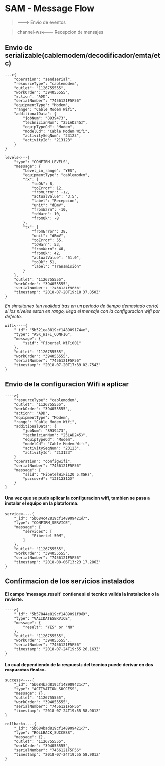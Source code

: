 # SAM - Message Flow
> ---> Envio de eventos

> channel-ws<--- Recepcion de mensajes

## Envio de serializable(cablemodem/decodificador/emta/etc)
```
--->{
    "operation": "sendserial",
    "resourceType": "cablemodem",
    "outlet": "1126755555",
    "workOrder": "394055555",
    "action": "ADD",
    "serialNumber": "7456121F5F56",
    "equipmentType": "Modem",
    "range": "Cable Modem Wifi",
    "additionalData": {
        "jobNum": "8939473",
        "technicianNum": "25LAD2453",
        "equipTypeCd": "Modem",
        "modelCd": "Cable Modem Wifi",
        "activitySeqNum": "23123",
        "activityId": "213123"
    }
}
```
```
levels<---{
    "type": "CONFIRM_LEVELS",
    "message": {
        "Level_in_range": "YES",
        "equipmentType": "cablemodem",
        "rx": {
            "toOk": 8,
            "toError": 12,
            "fromError": -12,
            "actualValue": "3.5",
            "label": "Recepcion",
            "unit": "dBmV",
            "fromWarn": -10,
            "toWarn": 10,
            "fromOk": -8
        },
        "tx": {
            "fromError": 38,
            "unit": "dBmV",
            "toError": 55,
            "toWarn": 53,
            "fromWarn": 40,
            "fromOk": 42,
            "actualValue": "51.0",
            "toOk": 51,
            "label": "Transmisión"
        }
    },
    "outlet": "1126755555",
    "workOrder": "394055555",
    "serialNumber": "7456121F5F56",
    "timestamp": "2018-07-20T19:18:37.850Z"
}
```

*En simultaneo (en realidad tras en un periodo de tiempo demasiado corto) si los niveles estan en rango, llega el mensaje con la configuracion wifi por defecto.*

```
wifi<----{
    "_id": "5b521ea8819cf148909174ae",
    "type": "ASK_WIFI_CONFIG",
    "message": {
        "ssid": "Fibertel WiFi001"
    },
    "outlet": "1126755555",
    "workOrder": "394055555",
    "serialNumber": "7456121F5F56",
    "timestamp": "2018-07-20T17:39:02.754Z"
}
```
## Envio de la configuracion Wifi a aplicar
```
---->{
    "resourceType": "cablemodem",
    "outlet": "1126755555",
    "workOrder": "394055555",,
    "action": "ADD",
    "equipmentType": "Modem",
    "range": "Cable Modem Wifi",
    "additionalData": {
        "jobNum": "8939473",
        "technicianNum": "25LAD2453",
        "equipTypeCd": "Modem",
        "modelCd": "Cable Modem Wifi",
        "activitySeqNum": "23123",
        "activityId": "213123"
    }
    "operation": "configwifi",
    "serialNumber": "7456121F5F56",
    "message": {
        "ssid": "FibetelWiFi120 5.8GHz",
        "password": "123123123"
    }
}
```
#### Una vez que se pudo aplicar la configuracion wifi, tambien se pasa a instalar el equipo en la plataforma.
```
service<----{
    "_id": "5b684c42819cf148909421d7",
    "type": "CONFIRM_SERVICE",
    "message": {
        "services": [
            "Fibertel 50M",
        ]
    },
    "outlet": "1126755555",
    "workOrder": "394055555",
    "serialNumber": "7456121F5F56",
    "timestamp": "2018-08-06T13:23:17.286Z"
}
```
## Confirmacion de los servicios instalados
#### El campo 'message.result' contiene si el tecnico valida la instalacion o la revierte.
```
---->{
    "_id": "5b57844e819cf1489091f9d9",
    "type": "VALIDATESERVICE",
    "message": {
        "result": "YES" or "NO"
    },
    "outlet": "1126755555",
    "workOrder": "394055555",,
    "serialNumber": "7456121F5F56",
    "timestamp": "2018-07-24T19:55:26.163Z"
}
```
#### Lo cual dependiendo de la respuesta del tecnico puede derivar en dos respuestas finales.
```
success<----{
    "_id": "5b684bad819cf148909421c7",
    "type": "ACTIVATION_SUCCESS",
    "message": {},
    "outlet": "1126755555",
    "workOrder": "394055555",
    "serialNumber": "7456121F5F56",
    "timestamp": "2018-07-24T19:55:58.901Z"
}
```
```
rollback<----{
    "_id": "5b684bad819cf148909421c7",
    "type": "ROLLBACK_SUCCESS",
    "message": {},
    "outlet": "1126755555",
    "workOrder": "394055555",
    "serialNumber": "7456121F5F56",
    "timestamp": "2018-07-24T19:55:58.901Z"
}
